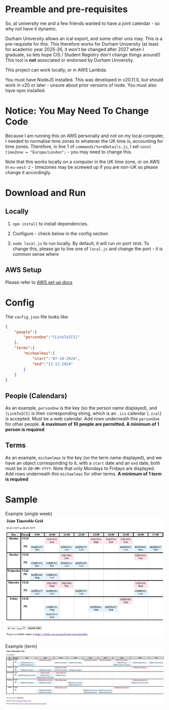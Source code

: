 # Preamble and pre-requisites

So, at university me and a few friends wanted to have a joint calendar - so why not have it dynamic.

Durham University allows an ical export, and some other unis may. This is a pre-requisite for this.
This therefore works for Durham University (at least for academic year 2025-26, it won't be changed after 2027 when I graduate,
so lets hope CIS / Student Registry don't change things around!) This tool is **not** associated or endorsed by Durham University.

This project can work locally, or in AWS Lambda.

You must have NodeJS installed. This was developed in v20.11.0, but should work in v20 or later - unsure about prior versions of node.
You must also have npm installed.

# Notice: You May Need To Change Code

Because I am running this on AWS personally and not on my local computer, I needed to normalise time zones to whatever the UK time is, accounting for time zones.
Therefore, in line 1 of `commands/termDetails.js`, I set `const timeZone = "Europe/London";` - you may need to change this.

Note that this works locally on a computer in the UK time zone, or on AWS in `eu-west-2` - timezones may be screwed up if you are non-UK so please change it accordingly.

# Download and Run

## Locally

1. `npm install` to install dependencies.

2. Configure - check below in the config section

3. `node local.js` to run locally. By default, it will run on port `3030`.
To change this, please go to line one of `local.js` and change the port - it is common sense where

## AWS Setup

Please refer to [AWS set up docs](setupaws.md)

# Config

The `config.json` file looks like:
```json
{
    "people":{
        "personOne":"[LinkToICS]"
    },
    "terms":{
        "michaelmas":{
            "start":"07-10-2024",
            "end":"13-12-2024"
        }
    }
}
```
## People (Calendars)

As an example, `personOne` is the key (so the person name displayed), and `[LinkToICS]` is their corresponding string, which is an `.ics` calendar (`.ical`) is accepted. Must be a web calendar.
Add rows underneath this `personOne` for other people. **A maximum of 10 people are permitted. A minimum of 1 person is required** 

## Terms

As an example, `michaelmas` is the key (so the term name displayed), and we have an object corresponding to it, with a `start` date and an `end` date, both
must be in `DD-MM-YYYY`. Note that only Mondays to Fridays are displayed.
Add rows underneath this `michaelmas` for other terms. **A minimum of 1 term is required**

# Sample

Example (single week)
![Example of the app](./assets/exampleView.png "Example")

Example (term)
![Example of the app in terms](./assets/exampleViewTerms.png "Example")

